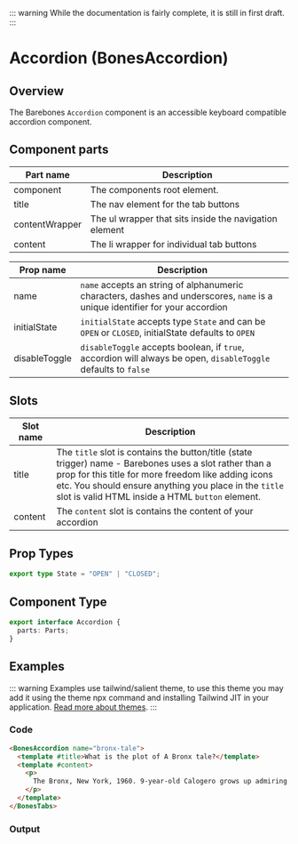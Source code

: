 <script setup>
  import BonesAccordion from '@barebones/components/Accordion/Accordion.vue';
</script>

<style>
  .m-0 {
    margin: 0 !important;
  }
  .list-style-none {
    list-style: none !important;
  }
  .p-0 {
    padding: 0 !important;
  }
</style>

::: warning
While the documentation is fairly complete, it is still in first draft.
:::

# Accordion (BonesAccordion)

## Overview

The Barebones `Accordion` component is an accessible keyboard compatible accordion component.

## Component parts

| Part name      | Description                                            |
| -------------- | ------------------------------------------------------ |
| component      | The components root element.                           |
| title          | The nav element for the tab buttons                    |
| contentWrapper | The ul wrapper that sits inside the navigation element |
| content        | The li wrapper for individual tab buttons              |

| Prop name     | Description                                                                                                                   |
| ------------- | ----------------------------------------------------------------------------------------------------------------------------- |
| name          | `name` accepts an string of alphanumeric characters, dashes and underscores, `name` is a unique identifier for your accordion |
| initialState  | `initialState` accepts type `State` and can be `OPEN` or `CLOSED`, initialState defaults to `OPEN`                            |
| disableToggle | `disableToggle` accepts boolean, if `true`, accordion will always be open, `disableToggle` defaults to `false`                |

## Slots

| Slot name | Description                                                                                                                                                                                                                                                                 |
| --------- | --------------------------------------------------------------------------------------------------------------------------------------------------------------------------------------------------------------------------------------------------------------------------- |
| title     | The `title` slot is contains the button/title (state trigger) name - Barebones uses a slot rather than a prop for this title for more freedom like adding icons etc. You should ensure anything you place in the `title` slot is valid HTML inside a HTML `button` element. |
| content   | The `content` slot is contains the content of your accordion                                                                                                                                                                                                                |

## Prop Types

```ts
export type State = "OPEN" | "CLOSED";
```

## Component Type

```ts
export interface Accordion {
  parts: Parts;
}
```

## Examples

::: warning
Examples use tailwind/salient theme, to use this theme you may add it using the theme npx command and installing Tailwind JIT in your application. [Read more about themes](/guide/themes.html).
:::

### Code

```html
<BonesAccordion name="bronx-tale">
  <template #title>What is the plot of A Bronx tale?</template>
  <template #content>
    <p>
      The Bronx, New York, 1960. 9-year-old Calogero grows up admiring and fascinated by the local mob boss, Sonny. Calogero's father, Lorenzo, wants to have nothing to do with the mob and does his best to keep his son away from Sonny and mob business. However, it may prove a losing battle.
    </p>
  </template>
</BonesTabs>
```

### Output

<br />
<BonesAccordion name="bronx-tale">
  <template #title>What is the plot of A Bronx tale?</template>
  <template #content>
    <p>
      The Bronx, New York, 1960. 9-year-old Calogero grows up admiring and fascinated by the local mob boss, Sonny. Calogero's father, Lorenzo, wants to have nothing to do with the mob and does his best to keep his son away from Sonny and mob business. However, it may prove a losing battle.
    </p>
  </template>
</BonesAccordion>
